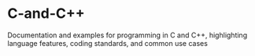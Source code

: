 # C-and-C++
Documentation and examples for programming in C and C++, highlighting language features, coding standards, and common use cases
